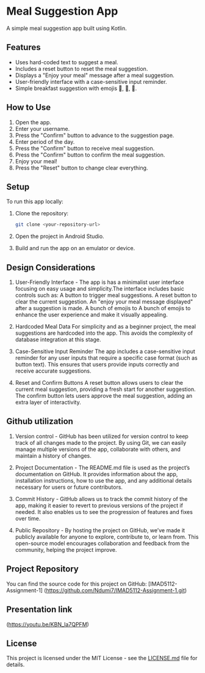 # Meal Suggestion App

A simple meal suggestion app built using Kotlin.

## Features

- Uses hard-coded text to suggest a meal.
- Includes a reset button to reset the meal suggestion.
- Displays a "Enjoy your meal" message after a meal suggestion.
- User-friendly interface with a case-sensitive input reminder.
- Simple breakfast suggestion with emojis 🍞, 🧈, 🍯.

## How to Use

1. Open the app.
2. Enter your username.
3. Press the "Confirm" button to advance to the suggestion page.
4. Enter period of the day.
5. Press the "Confirm" button to receive meal suggestion.
6. Press the "Confirm" button to confirm the meal suggestion.
7. Enjoy your meal!
8. Press the "Reset" button to change clear everything.

## Setup

To run this app locally:

1. Clone the repository:
   ```bash
   git clone <your-repository-url>
   ```

2. Open the project in Android Studio.
3. Build and run the app on an emulator or device.

## Design Considerations

1. User-Friendly Interface - The app is has a minimalist user interface focusing on easy usage and simplicity.The interface includes basic controls such as:
A button to trigger meal suggestions.
A reset button to clear the current suggestion.
An "enjoy your meal message displayed" after a suggestion is made.
A bunch of emojis to A bunch of emojis to enhance the user experience and make it visually appealing.

2. Hardcoded Meal Data
For simplicity and as a beginner project, the meal suggestions are hardcoded into the app. This avoids the complexity of database integration at this stage.

3. Case-Sensitive Input Reminder
The app includes a case-sensitive input reminder for any user inputs that require a specific case format (such as button text). This ensures that users provide inputs correctly and receive accurate suggestions.
4. Reset and Confirm Buttons
A reset button allows users to clear the current meal suggestion, providing a fresh start for another suggestion.
The confirm button lets users approve the meal suggestion, adding an extra layer of interactivity.

## Github utilization

1. Version control - GitHub has been utilized for version control to keep track of all changes made to the project. By using Git, we can easily manage multiple versions of the app, collaborate with others, and maintain a history of changes.

2. Project Documentation - The README.md file is used as the project’s documentation on GitHub. It provides information about the app, installation instructions, how to use the app, and any additional details necessary for users or future contributors.

3. Commit History - GitHub allows us to track the commit history of the app, making it easier to revert to previous versions of the project if needed. It also enables us to see the progression of features and fixes over time.
5. Public Repository - By hosting the project on GitHub, we’ve made it publicly available for anyone to explore, contribute to, or learn from. This open-source model encourages collaboration and feedback from the community, helping the project improve.

## Project Repository

You can find the source code for this project on GitHub: [IMAD5112-Assignment-1] (https://github.com/Ndumi7/IMAD5112-Assignment-1.git)

## Presentation link 
(https://youtu.be/KBN_la7QPFM)

## License

This project is licensed under the MIT License - see the [LICENSE.md](LICENSE.md) file for details.

